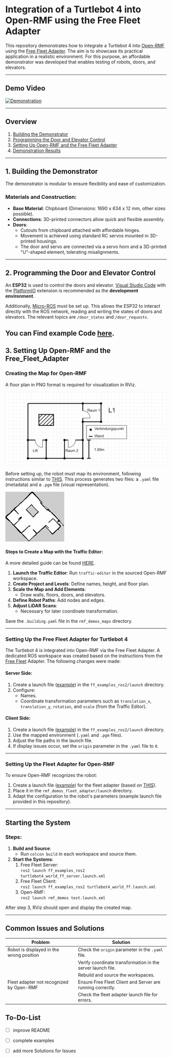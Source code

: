 # Integration of a Turtlebot 4 into Open-RMF using the Free Fleet Adapter

This repository demonstrates how to integrate a Turtlebot 4 into [Open-RMF](https://www.open-rmf.org) using the [Free Fleet Adapter](https://github.com/open-rmf/free_fleet). The aim is to showcase its practical application in a realistic environment. For this purpose, an affordable demonstrator was developed that enables testing of robots, doors, and elevators.

---

## Demo Video

[![Demonstration](https://img.youtube.com/vi/EfvdhYBY6P0/0.jpg)](https://www.youtube.com/watch?v=EfvdhYBY6P0)

---

## Overview

1. [Building the Demonstrator](#1-building-the-demonstrator)
2. [Programming the Door and Elevator Control](#2-programming-the-door-and-elevator-control)
3. [Setting Up Open-RMF and the Free Fleet Adapter](#3-setting-up-open-rmf-and-the-free_fleet_adapter)
4. [Demonstration Results](#4-demonstration-results)

---

## 1. Building the Demonstrator

The demonstrator is modular to ensure flexibility and ease of customization.

### Materials and Construction:
- **Base Material**: Chipboard (Dimensions: 1690 x 634 x 12 mm, other sizes possible).
- **Connections**: 3D-printed connectors allow quick and flexible assembly.
- **Doors**: 
  - Cutouts from chipboard attached with affordable hinges.
  - Movement is achieved using standard RC servos mounted in 3D-printed housings.
  - The door and servo are connected via a servo horn and a 3D-printed "U"-shaped element, tolerating misalignments.

---

## 2. Programming the Door and Elevator Control

An **ESP32** is used to control the doors and elevator. [Visual Studio Code](https://code.visualstudio.com) with the [PlatformIO](https://platformio.org) extension is recommended as the **development environment**.

Additionally, [Micro-ROS](https://micro.ros.org) must be set up. This allows the ESP32 to interact directly with the ROS network, reading and writing the states of doors and elevators. The relevant topics are `/door_states` and `/door_requests`.

You can Find example Code [here](/Platformio/).
---

## 3. Setting Up Open-RMF and the Free_Fleet_Adapter

### Creating the Map for Open-RMF

A floor plan in PNG format is required for visualization in RViz. 

![example floor plan](/images/map_L1.png)

Before setting up, the robot must map its environment, following instructions similar to [THIS](https://turtlebot.github.io/turtlebot4-user-manual/tutorials/generate_map.html). This process generates two files: a `.yaml` file (metadata) and a `.pgm` file (visual representation).

![example map](/images/lidar_map.png)

#### Steps to Create a Map with the Traffic Editor:

A more detailed guide can be found [HERE](https://docs.google.com/presentation/d/1Lt79xlM_XkITmURSbI5hkAAgnjSX8dHKBkgvz3x3Uzw/edit?pli=1#slide=id.g117b0289c78_0_0l).

1. **Launch the Traffic Editor**: Run `traffic-editor` in the sourced Open-RMF workspace.
2. **Create Project and Levels**: Define names, height, and floor plan.
3. **Scale the Map and Add Elements**:
   - Draw walls, floors, doors, and elevators.
4. **Define Robot Paths**: Add nodes and edges.
5. **Adjust LiDAR Scans**:
   - Necessary for later coordinate transformation.

Save the `.building.yaml` file in the `rmf_demos_maps` directory.

---

### Setting Up the Free Fleet Adapter for Turtlebot 4

The Turtlebot 4 is integrated into Open-RMF via the Free Fleet Adapter. A dedicated ROS workspace was created based on the instructions from the [Free Fleet](https://github.com/open-rmf/free_fleet/tree/main) Adapter. The following changes were made:

#### Server Side:
1. Create a launch file ([example](/server.launch)) in the `ff_examples_ros2/launch` directory.
2. Configure:
   - Names.
   - Coordinate transformation parameters such as `translation_x`, `translation_y`, `rotation`, and `scale` (from the Traffic Editor).

#### Client Side:
1. Create a launch file ([example](/turtlebot4_world_ff.launch.xml)) in the `ff_examples_ros2/launch` directory.
2. Use the mapped environment (`.yaml` and `.pgm` files).
3. Adjust the file paths in the launch file.
4. If display issues occur, set the `origin` parameter in the `.yaml` file to `0`.

---

### Setting Up the Fleet Adapter for Open-RMF

To ensure Open-RMF recognizes the robot:
1. Create a launch file ([example](/fleet_adapter.launch.xml)) for the fleet adapter (based on [THIS](https://github.com/open-rmf/rmf_ros2/blob/main/rmf_fleet_adapter/launch/fleet_adapter.launch.xml)).
2. Place it in the `rmf_demos_fleet_adapter/launch` directory.
3. Adapt the configuration to the robot's parameters (example launch file provided in this repository).

---

## Starting the System

### Steps:
1. **Build and Source**:
   - Run `colcon build` in each workspace and source them.
2. **Start the Systems**:
   1. Free Fleet Server:  
      `ros2 launch ff_examples_ros2 turtlebot4_world_ff_server.launch.xml`
   2. Free Fleet Client:  
      `ros2 launch ff_examples_ros2 turtlebot4_world_ff.launch.xml`
   3. Open-RMF:  
      `ros2 launch rmf_demos test.launch.xml`

After step 3, RViz should open and display the created map.

---

## Common Issues and Solutions

| Problem                                   | Solution                                                                |
|-------------------------------------------|-------------------------------------------------------------------------|
| Robot is displayed in the wrong position  | Check the `origin` parameter in the `.yaml` file.                      |
|                                           | Verify coordinate transformation in the server launch file.            |
|                                           | Rebuild and source the workspaces.                                     |
| Fleet adapter not recognized by Open-RMF  | Ensure Free Fleet Client and Server are running correctly.             |
|                                           | Check the fleet adapter launch file for errors.                        |


## To-Do-List
- [ ] improve README
- [ ] complete examples
- [ ] add more Solutions for Issues


